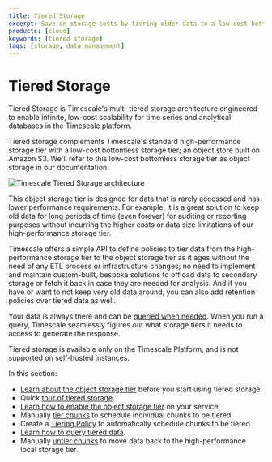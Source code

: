 ```yaml
---
title: Tiered Storage
excerpt: Save on storage costs by tiering older data to a low-cost bottomless object storage tier
products: [cloud]
keywords: [tiered storage]
tags: [storage, data management]
---
```


# Tiered Storage
Tiered Storage is Timescale's multi-tiered storage architecture engineered to enable infinite, low-cost scalability for time series and analytical databases in the Timescale platform.

Tiered storage complements Timescale's standard high-performance storage tier with a low-cost bottomless storage tier;
an object store built on Amazon S3. We'll refer to this low-cost bottomless storage tier as object storage in our documentation.

<img
class="main-content__illustration"
src="https://assets.timescale.com/docs/images/timescale-tiered-storage-architecture.png"
width={1228} height={688}
alt="Timescale Tiered Storage architecture"
/>

This object storage tier is designed for data that is rarely accessed and has lower performance requirements.
For example, it is a great solution to keep old data for long periods of time (even forever) for auditing or reporting purposes
without incurring the higher costs or data size limitations of our high-performance storage tier.

<!-- vale Google.SmartQuotes = NO -->

Timescale offers a simple API to define policies to tier data from the high-performance storage tier to the object storage tier
as it ages without the need of any ETL process or infrastructure changes;
no need to implement and maintain custom-built, bespoke solutions to offload data to secondary storage
or fetch it back in case they are needed for analysis.
And if you have or want to not keep very old data around, you can also add retention policies over tiered data as well.

<!-- vale Google.SmartQuotes = YES -->

Your data is always there and can be [queried when needed][querying-tiered-data].
When you run a query, Timescale seamlessly figures out what storage tiers it needs to access to generate the response.

<Highlight type="info">
Tiered storage is available only on the Timescale Platform, and is not supported on self-hosted instances.  
</Highlight>

In this section: 
* [Learn about the object storage tier][about-data-tiering] before you start using tiered storage.
* Quick [tour of tiered storage][tour-data-tiering].
* [Learn how to enable the object storage tier][enabling-data-tiering] on your service.
*  Manually [tier chunks][manual-tier-chunk] to schedule individual chunks to be tiered.
*  Create a [Tiering Policy][creating-data-tiering-policy] to automatically schedule chunks to be tiered.
* [Learn how to query tiered data][querying-tiered-data].
* Manually [untier chunks][untier-data] to move data back to the high-performance local storage tier.


[about-data-tiering]: /use-timescale/:currentVersion:/data-tiering/about-data-tiering/
[tour-data-tiering]: /use-timescale/:currentVersion:/data-tiering/tour-data-tiering/
[enabling-data-tiering]: /use-timescale/:currentVersion:/data-tiering/enabling-data-tiering/
[manual-tier-chunk]: /use-timescale/:currentVersion:/data-tiering/manual-tier-chunk/
[creating-data-tiering-policy]: /use-timescale/:currentVersion:/data-tiering/creating-data-tiering-policy/
[querying-tiered-data]: /use-timescale/:currentVersion:/data-tiering/querying-tiered-data/
[untier-data]: /use-timescale/:currentVersion:/data-tiering/untier-data/

